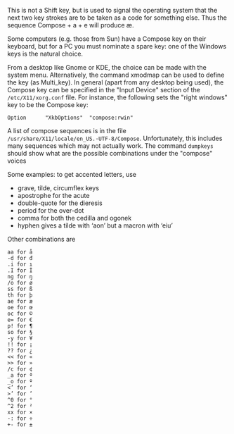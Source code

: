 This is not a Shift key, but is used to signal the operating system that the next two key strokes are to be taken as a code for something else. Thus the sequence Compose + a + e will produce æ.

Some computers (e.g. those from Sun) have a Compose key on their keyboard, but for a PC you must nominate a spare key: one of the Windows keys is the natural choice.

From a desktop like Gnome or KDE, the choice can be made with the system menu. Alternatively, the command xmodmap can be used to define the key (as Multi\_key). In general (apart from any desktop being used), the Compose key can be specified in the "Input Device" section of the `/etc/X11/xorg.conf` file. For instance, the following sets the "right windows" key to be the Compose key:

	Option      "XkbOptions"  "compose:rwin"

A list of compose sequences is in the file `/usr/share/X11/locale/en_US.·UTF-8/Compose`. Unfortunately, this includes many sequences which may not actually work.
The command `dumpkeys` should show what are the possible combinations under the "compose" voices

Some examples: to get accented letters, use

* grave, tilde, circumflex keys
* apostrophe for the acute
* double-quote for the dieresis
* period for the over-dot
* comma for both the cedilla and ogonek
* hyphen gives a tilde with ‘aon’ but a macron with ‘eiu’ 

Other combinations are

	aa for å
	-d for đ
	.i for ı
	.I for İ
	ng for ŋ
	/o for ø
	ss for ß
	th for þ
	ae for æ
	oe for œ
	oc for ©
	e= for €
	p! for ¶
	so for §
	-y for ¥
	!! for ¡
	?? for ¿
	<< for «
	>> for »
	/c for ¢
	_a for ª
	_o for º
	<’ for ‘
	>’ for ’
	^0 for °
	^2 for ²
	xx for ×
	-: for ÷
	+- for ±
